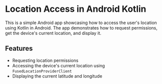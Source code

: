 # Location Access in Android Kotlin

This is a simple Android app showcasing how to access the user's location using Kotlin in Android. The app demonstrates how to request permissions, get the device's current location, and display it.

## Features

- Requesting location permissions
- Accessing the device's current location using `FusedLocationProviderClient`
- Displaying the current latitude and longitude